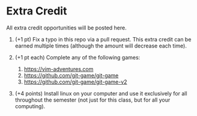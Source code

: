# Extra Credit

All extra credit opportunities will be posted here.

1. (+1 pt)
   Fix a typo in this repo via a pull request.
   This extra credit can be earned multiple times (although the amount will decrease each time).

1. (+1 pt each)
   Complete any of the following games:
   1. <https://vim-adventures.com>
   1. <https://github.com/git-game/git-game>
   1. <https://github.com/git-game/git-game-v2>

1. (+4 points)
   Install linux on your computer and use it exclusively for all throughout the semester (not just for this class, but for all your computing).

